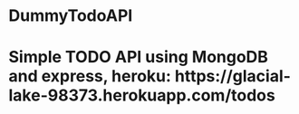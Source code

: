 # DummyTodoAPI
<h1> Simple TODO API using MongoDB and express, 
heroku: https://glacial-lake-98373.herokuapp.com/todos</h1>
